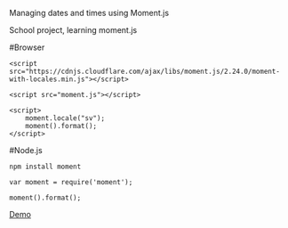 Managing dates and times using Moment.js

School project, learning moment.js

#Browser

    <script src="https://cdnjs.cloudflare.com/ajax/libs/moment.js/2.24.0/moment-with-locales.min.js"></script>

    <script src="moment.js"></script>

    <script>
        moment.locale("sv");
        moment().format();
    </script>
    
    
#Node.js

    npm install moment

    var moment = require('moment');
    
    moment().format();
   
 
    
[Demo](https://louisebackstrom.github.io/Moment.js/)
